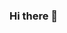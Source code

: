 ### Hi there 👋

<!--
**sebajou/sebajou** is a ✨ _special_ ✨ repository because its `README.md` (this file) appears on your GitHub profile.

Here are some ideas to get you started:

- 🔭 I’m currently working on [Bridge](https://www.linkedin.com/company/leadformance/mycompany/)
- 🌱 I’m currently learning [Quart, a Python framework for asynchronous microservices](https://pgjones.gitlab.io/quart/)
- 👯 I’m looking to collaborate on a Quart project
- 🤔 I’m looking for help with ...
- 💬 Ask me about ...
- 📫 How to reach me [on my linkedin profile](git@github.com:sebajou/sebajou.git)
- 😄 Pronouns: ...
- ⚡ Fun fact: ...
-->
